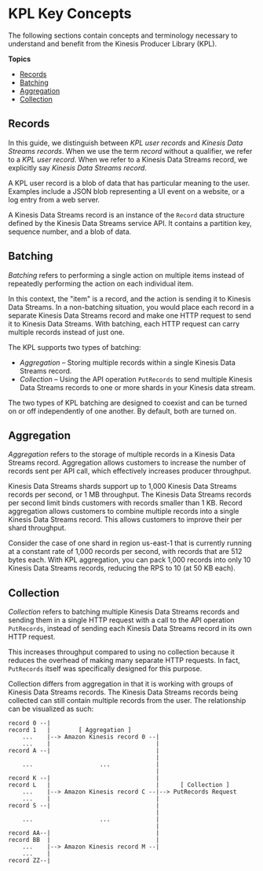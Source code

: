# KPL Key Concepts<a name="kinesis-kpl-concepts"></a>

The following sections contain concepts and terminology necessary to understand and benefit from the Kinesis Producer Library \(KPL\)\.

**Topics**
+ [Records](#kinesis-kpl-concepts-records)
+ [Batching](#kinesis-kpl-concepts-batching)
+ [Aggregation](#kinesis-kpl-concepts-aggretation)
+ [Collection](#kinesis-kpl-concepts-collection)

## Records<a name="kinesis-kpl-concepts-records"></a>

In this guide, we distinguish between *KPL user records* and *Kinesis Data Streams records*\. When we use the term *record* without a qualifier, we refer to a *KPL user record*\. When we refer to a Kinesis Data Streams record, we explicitly say *Kinesis Data Streams record*\.

A KPL user record is a blob of data that has particular meaning to the user\. Examples include a JSON blob representing a UI event on a website, or a log entry from a web server\.

A Kinesis Data Streams record is an instance of the `Record` data structure defined by the Kinesis Data Streams service API\. It contains a partition key, sequence number, and a blob of data\. 

## Batching<a name="kinesis-kpl-concepts-batching"></a>

*Batching* refers to performing a single action on multiple items instead of repeatedly performing the action on each individual item\. 

In this context, the "item" is a record, and the action is sending it to Kinesis Data Streams\. In a non\-batching situation, you would place each record in a separate Kinesis Data Streams record and make one HTTP request to send it to Kinesis Data Streams\. With batching, each HTTP request can carry multiple records instead of just one\.

The KPL supports two types of batching:
+ *Aggregation* – Storing multiple records within a single Kinesis Data Streams record\. 
+ *Collection* – Using the API operation `PutRecords` to send multiple Kinesis Data Streams records to one or more shards in your Kinesis data stream\. 

The two types of KPL batching are designed to coexist and can be turned on or off independently of one another\. By default, both are turned on\.

## Aggregation<a name="kinesis-kpl-concepts-aggretation"></a>

*Aggregation* refers to the storage of multiple records in a Kinesis Data Streams record\. Aggregation allows customers to increase the number of records sent per API call, which effectively increases producer throughput\.

Kinesis Data Streams shards support up to 1,000 Kinesis Data Streams records per second, or 1 MB throughput\. The Kinesis Data Streams records per second limit binds customers with records smaller than 1 KB\. Record aggregation allows customers to combine multiple records into a single Kinesis Data Streams record\. This allows customers to improve their per shard throughput\. 

Consider the case of one shard in region us\-east\-1 that is currently running at a constant rate of 1,000 records per second, with records that are 512 bytes each\. With KPL aggregation, you can pack 1,000 records into only 10 Kinesis Data Streams records, reducing the RPS to 10 \(at 50 KB each\)\.

## Collection<a name="kinesis-kpl-concepts-collection"></a>

*Collection* refers to batching multiple Kinesis Data Streams records and sending them in a single HTTP request with a call to the API operation `PutRecords`, instead of sending each Kinesis Data Streams record in its own HTTP request\.

This increases throughput compared to using no collection because it reduces the overhead of making many separate HTTP requests\. In fact, `PutRecords` itself was specifically designed for this purpose\.

Collection differs from aggregation in that it is working with groups of Kinesis Data Streams records\. The Kinesis Data Streams records being collected can still contain multiple records from the user\. The relationship can be visualized as such:

```
record 0 --|
record 1   |        [ Aggregation ]
    ...    |--> Amazon Kinesis record 0 --|
    ...    |                              |
record A --|                              |
                                          |
    ...                   ...             |
                                          |
record K --|                              |
record L   |                              |      [ Collection ]
    ...    |--> Amazon Kinesis record C --|--> PutRecords Request
    ...    |                              |
record S --|                              |
                                          |
    ...                   ...             |
                                          |
record AA--|                              |
record BB  |                              |
    ...    |--> Amazon Kinesis record M --|
    ...    |
record ZZ--|
```